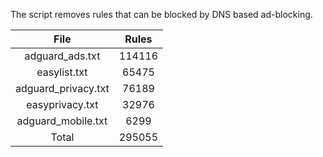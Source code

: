 The script removes rules that can be blocked by DNS based ad-blocking.


| File | Rules |
|:----:|:-----:|
| adguard_ads.txt | 114116 |
| easylist.txt | 65475 |
| adguard_privacy.txt | 76189 |
| easyprivacy.txt | 32976 |
| adguard_mobile.txt | 6299 |
| Total | 295055 |